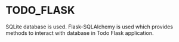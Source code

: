 # TODO_FLASK
SQLite database is used. Flask-SQLAlchemy is used which provides methods to interact with database in Todo Flask application.
